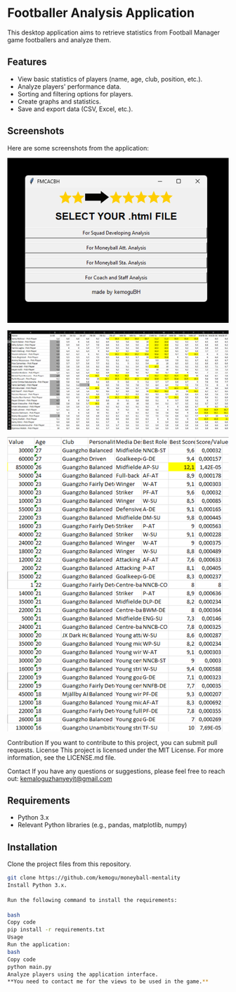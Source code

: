 ﻿# Footballer Analysis Application

This desktop application aims to retrieve statistics from Football Manager game footballers and analyze them.

## Features

- View basic statistics of players (name, age, club, position, etc.).
- Analyze players' performance data.
- Sorting and filtering options for players.
- Create graphs and statistics.
- Save and export data (CSV, Excel, etc.).

## Screenshots
Here are some screenshots from the application:

![Screenshot 3](ss1.png)

![Screenshot 2](ss2.png)

![Screenshot 1](ss3.png)

Contribution
If you want to contribute to this project, you can submit pull requests.
License
This project is licensed under the MIT License. For more information, see the LICENSE.md file.

Contact
If you have any questions or suggestions, please feel free to reach out: kemaloguzhanyeyit@gmail.com

## Requirements

- Python 3.x
- Relevant Python libraries (e.g., pandas, matplotlib, numpy)

## Installation

Clone the project files from this repository.

```bash
git clone https://github.com/kemogu/moneyball-mentality
Install Python 3.x.

Run the following command to install the requirements:

bash
Copy code
pip install -r requirements.txt
Usage
Run the application:
bash
Copy code
python main.py
Analyze players using the application interface.
**You need to contact me for the views to be used in the game.**



